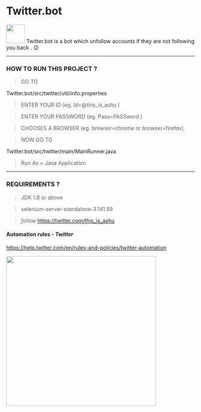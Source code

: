 # Twitter.bot
<img src="https://omisido.com/wp-content/uploads/2014/06/twitter-animated-gif.gif" width="50"> Twitter.bot is a bot which unfollow accounts if they are not following you back . 😉 
*************************************************************************************

### HOW TO RUN THIS PROJECT ?

>GO TO 

Twitter.bot/src/twitter/util/info.properties

>ENTER YOUR ID (eg. Id=@this_is_ashu )

>ENTER YOUR PASSWORD (eg.	Pass=PASSword )

>CHOOSES A BROWSER (eg. browser=chrome or browser=firefox)

>NOW GO TO

Twitter.bot/src/twitter/main/MainRunner.java

>Run As > Java Application

***************************************************************************************

### REQUIREMENTS ?

>JDK 1.8 or above 

>selenium-server-standalone-3.141.59

> _follow_ https://twitter.com/this_is_ashu 

#### Automation rules - _Twitter_
https://help.twitter.com/en/rules-and-policies/twitter-automation

<img src="https://cdn.techgyd.com/How-to-save-GIF-from-Twitteron-iphone-Android-and-windows-computer-2.gif" width="400">
